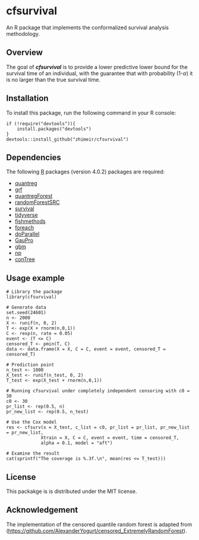 # cfsurvival
An R package that implements the conformalized survival analysis methodology.

## Overview
The goal of ***cfsurvival*** is to provide a lower predictive lower bound for the survival 
time of an individual, with the guarantee that with probability (1-$\alpha$) it is no larger
than the true survival time. 

## Installation
To install this package, run the following command in your R console:
```{r}
if (!require("devtools")){
    install.packages("devtools")
}
devtools::install_github("zhimeir/cfsurvival")
```
## Dependencies
The following [R](https://www.r-project.org/) packages (version 4.0.2) packages are required:
 - [quantreg](https://cran.r-project.org/web/packages/quantreg/index.html)
 - [grf](https://github.com/grf-labs/grf)
 - [quantregForest](https://cran.r-project.org/web/packages/quantregForest/index.html)
 - [randomForestSRC](https://cran.r-project.org/web/packages/randomForestSRC/index.html)
 - [survival](https://cran.r-project.org/web/packages/survival/index.html)
 - [tidyverse](https://www.tidyverse.org/)
 - [fishmethods](https://cran.r-project.org/web/packages/fishmethods/index.html)
 - [foreach](https://cran.r-project.org/web/packages/foreach/index.html)
 - [doParallel](https://cran.r-project.org/web/packages/doParallel/index.html)
 - [GauPro](https://cran.r-project.org/web/packages/GauPro/index.html)
 - [gbm](https://cran.r-project.org/web/packages/gbm/index.html)
 - [np](https://cran.r-project.org/web/packages/np/index.html)
 - [conTree](http://statweb.stanford.edu/~jhf/conTree/)

## Usage example 
```{r}
# Library the package
library(cfsurvival)

# Generate data
set.seed(24601)
n <- 2000
X <- runif(n, 0, 2)
T <- exp(X + rnorm(n,0,1))
C <- rexp(n, rate = 0.05)
event <- (T <= C)
censored_T <- pmin(T, C)
data <- data.frame(X = X, C = C, event = event, censored_T = censored_T)

# Prediction point
n_test <- 1000
X_test <- runif(n_test, 0, 2)
T_test <- exp(X_test + rnorm(n,0,1))

# Running cfsurvival under completely independent censoring with c0 = 30 
c0 <- 30
pr_list <- rep(0.5, n)
pr_new_list <- rep(0.5, n_test)

# Use the Cox model
res <- cfsurv(x = X_test, c_list = c0, pr_list = pr_list, pr_new_list = pr_new_list,
             Xtrain = X, C = C, event = event, time = censored_T, 
             alpha = 0.1, model = "aft")

# Examine the result
cat(sprintf("The coverage is %.3f.\n", mean(res <= T_test)))
```
## License 
This packakge is is distributed under the MIT license.

## Acknowledgement 
The implementation of the censored quantile random forest is adapted from (https://github.com/AlexanderYogurt/censored_ExtremelyRandomForest).
